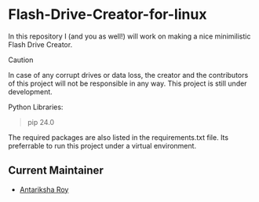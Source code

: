 # Flash-Drive-Creator-for-linux

In this repository I (and you as well!) will work on making a nice minimilistic Flash Drive Creator.

> [!CAUTION]
> In case of any corrupt drives or data loss, the creator and the contributors of this project will not be responsible in any way. This project is still under development.

Python Libraries:

> pip     24.0

The required packages are also listed in the requirements.txt file.
Its preferrable to run this project under a virtual environment.

## Current Maintainer
- [Antariksha Roy](https://github.com/RayAntariksha/)
